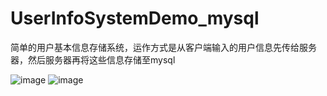 # UserInfoSystemDemo_mysql
简单的用户基本信息存储系统，运作方式是从客户端输入的用户信息先传给服务器，然后服务器再将这些信息存储至mysql

![image](https://github.com/Kimsswift/UserInfoSystemDemo_mysql/blob/master/client1.png)
![image](https://github.com/Kimsswift/UserInfoSystemDemo_mysql/blob/master/server1.png)
